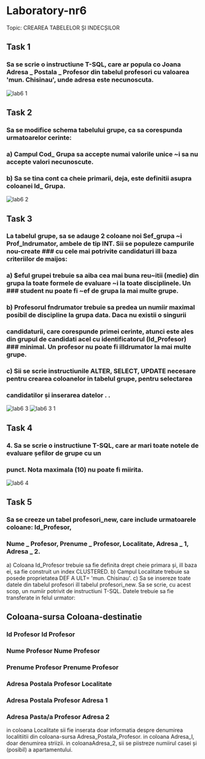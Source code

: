 # Laboratory-nr6

Topic: CREAREA TABELELOR ȘI INDECȘILOR

## Task 1
### Sa se scrie o instructiune T-SQL, care ar popula co Joana Adresa _ Postala _ Profesor din tabelul profesori cu valoarea 'mun. Chisinau', unde adresa este necunoscuta.
![lab6 1](https://user-images.githubusercontent.com/43128425/47968144-4eed5080-e06e-11e8-9465-b6441941d5a9.PNG)
## Task 2
### Sa se modifice schema tabelului grupe, ca sa corespunda urmatoarelor cerinte:
### a) Campul Cod_ Grupa sa accepte numai valorile unice ~i sa nu accepte valori necunoscute.
### b) Sa se tina cont ca cheie primarii, deja, este definitii asupra coloanei Id_ Grupa.
![lab6 2](https://user-images.githubusercontent.com/43128425/48674995-a9e97200-eb5b-11e8-96fd-efe582104cef.PNG)
## Task 3
### La tabelul grupe, sa se adauge 2 coloane noi Sef_grupa ~i Prof_Indrumator, ambele de tip INT. Sii se populeze campurile nou-create ### cu cele mai potrivite candidaturi ill baza criteriilor de maijos:
### a) $eful grupei trebuie sa aiba cea mai buna reu~itii (medie) din grupa la toate formele de evaluare ~i la toate disciplinele. Un   ### student nu poate fi ~ef de grupa la mai multe grupe.
### b) Profesorul fndrumator trebuie sa predea un numiir maximal posibil de discipline la grupa data. Daca nu existii o singurii 
### candidaturii, care corespunde primei cerinte, atunci este ales din grupul de candidati acel cu identificatorul (Id_Profesor)      ### minimal. Un profesor nu poate fi illdrumator la mai multe grupe.
### c) Sii se scrie instructiunile ALTER, SELECT, UPDATE necesare pentru crearea coloanelor in tabelul grupe, pentru selectarea
### candidatilor și inserarea datelor . .
![lab6 3](https://user-images.githubusercontent.com/43128425/48675275-9d671880-eb5f-11e8-9903-cb3a5953d9db.PNG)
![lab6 3 1](https://user-images.githubusercontent.com/43128425/48675277-a1933600-eb5f-11e8-8a9d-f791daff22b7.PNG)
## Task 4
### 4. Sa se scrie o instructiune T-SQL, care ar mari toate notele de evaluare șefilor de grupe cu un
### punct. Nota maximala (10) nu poate fi miirita.
![lab6 4](https://user-images.githubusercontent.com/43128425/48675278-a48e2680-eb5f-11e8-91a3-d8b8e4db6ee3.PNG)
## Task 5
### Sa se creeze un tabel profesori_new, care include urmatoarele coloane: Id_Profesor,
### Nume _ Profesor, Prenume _ Profesor, Localitate, Adresa _ 1, Adresa _ 2.
a) Coloana Id_Profesor trebuie sa fie definita drept cheie primara și, ill baza ei, sa fie construit un index CLUSTERED.
b) Campul Localitate trebuie sa posede proprietatea DEF A ULT= 'mun. Chisinau'.
c) Sa se insereze toate datele din tabelul profesori ill tabelul profesori_new. Sa se scrie, cu acest scop, un numiir potrivit de instructiuni T-SQL. Datele trebuie sa fie transferate in felul urmator:
## Coloana-sursa                        Coloana-destinatie
### Id Profesor                          Id Profesor
### Nume Profesor                        Nume Profesor
### Prenume Profesor                     Prenume Profesor
### Adresa Postala Profesor              Localitate
### Adresa Postala Profesor              Adresa 1
### Adresa Pasta/a Profesor              Adresa 2
in coloana Localitate sii fie inserata doar informatia despre denumirea localitiitii din
coloana-sursa Adresa_Postala_Profesor. in coloana Adresa_l, doar denumirea striizii. in
coloanaAdresa_2, sii se piistreze numiirul casei și (posibil) a apartamentului.
